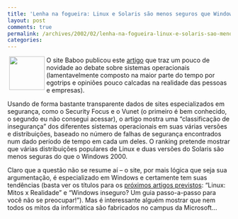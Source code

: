 ```yaml
---
title: 'Lenha na fogueira: Linux e Solaris são menos seguros que Windows'
layout: post
comments: true
permalink: /archives/2002/02/lenha-na-fogueira-linux-e-solaris-sao-menos-seguros-que-windows.html/
categories:
---
```

<img src="//chester.me/img/blig/logo_3324.jpg" border="0" alt="" hspace="4" width="80" height="76" align="left" />O site Baboo publicou este [artigo][1] que traz um pouco de novidade ao debate sobre sistemas operacionais (lamentavelmente composto na maior parte do tempo por egotrips e opiniões pouco calcadas na realidade das pessoas e empresas).

Usando de forma bastante transparente dados de sites especializados em segurança, como o Security Focus e o Vunet (o primeiro é bem conhecido, o segundo eu não consegui acessar), o artigo mostra uma &#8220;classificação de insegurança&#8221; dos diferentes sistemas operacionais em suas várias versões e distribuições, baseado no número de falhas de segurança encontrados num dado período de tempo em cada um deles. O ranking pretende mostrar que várias distribuições populares de Linux e duas versões do Solaris são menos seguras do que o Windows 2000.

Claro que a questão não se resume aí &#8211; o site, por mais lógica que seja sua argumentação, é especializado em Windows e certamente tem suas tendências (basta ver os títulos para os [próximos artigos previstos][2]: &#8220;Linux: Mitos x Realidade&#8221; e &#8220;Windows inseguro? Um guia passo-a-passo para você não se preocupar!&#8221;). Mas é interessante alguém mostrar que nem todos os mitos da informática são fabricados no campus da Microsoft&#8230;

 [1]: http://www.baboo.com.br/artigos/3324.htm
 [2]: http://www.baboo.com.br/artigos/1.htm
